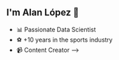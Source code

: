 ## I'm Alan López 👋



- 📊 Passionate Data Scientist
- ⚽ +10 years in the sports industry 
- 📹 Content Creator
-->
